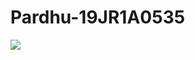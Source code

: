 ﻿# Pardhu-19JR1A0535

<img src="https://drive.google.com/uc?export=download&id=18xnAKonuannOX15KOupgBgIeskTkEHB3" >
